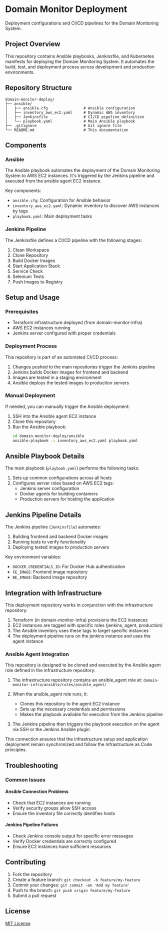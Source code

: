 # Domain Monitor Deployment

Deployment configurations and CI/CD pipelines for the Domain Monitoring System.

## Project Overview

This repository contains Ansible playbooks, Jenkinsfile, and Kubernetes manifests for deploying the Domain Monitoring System. It automates the build, test, and deployment process across development and production environments.

## Repository Structure

```
domain-monitor-deploy/
├── ansible/
│   ├── ansible.cfg                # Ansible configuration
│   ├── inventory_aws_ec2.yaml     # Dynamic AWS inventory
│   ├── Jenkinsfile                # CI/CD pipeline definition
│   └── playbook.yaml              # Main Ansible playbook
├── .gitignore                     # Git ignore file
└── README.md                      # This documentation
```

## Components

### Ansible

The Ansible playbook automates the deployment of the Domain Monitoring System to AWS EC2 instances. It's triggered by the Jenkins pipeline and executed from the ansible agent EC2 instance.

Key components:
- `ansible.cfg`: Configuration for Ansible behavior
- `inventory_aws_ec2.yaml`: Dynamic inventory to discover AWS instances by tags
- `playbook.yaml`: Main deployment tasks

### Jenkins Pipeline

The Jenkinsfile defines a CI/CD pipeline with the following stages:
1. Clean Workspace
2. Clone Repository
3. Build Docker Images
4. Start Application Stack
5. Service Check
6. Selenium Tests
7. Push Images to Registry

## Setup and Usage

### Prerequisites

- Terraform infrastructure deployed (from domain-monitor-infra)
- AWS EC2 instances running
- Jenkins server configured with proper credentials

### Deployment Process

This repository is part of an automated CI/CD process:

1. Changes pushed to the main repositories trigger the Jenkins pipeline
2. Jenkins builds Docker images for frontend and backend
3. Images are tested in a staging environment
4. Ansible deploys the tested images to production servers

### Manual Deployment

If needed, you can manually trigger the Ansible deployment:

1. SSH into the Ansible agent EC2 instance
2. Clone this repository
3. Run the Ansible playbook:
   ```bash
   cd domain-monitor-deploy/ansible
   ansible-playbook -i inventory_aws_ec2.yaml playbook.yaml
   ```

## Ansible Playbook Details

The main playbook (`playbook.yaml`) performs the following tasks:

1. Sets up common configurations across all hosts
2. Configures server roles based on AWS EC2 tags:
   - Jenkins server configuration
   - Docker agents for building containers
   - Production servers for hosting the application

## Jenkins Pipeline Details

The Jenkins pipeline (`Jenkinsfile`) automates:

1. Building frontend and backend Docker images
2. Running tests to verify functionality
3. Deploying tested images to production servers

Key environment variables:
- `DOCKER_CREDENTIALS_ID`: For Docker Hub authentication
- `FE_IMAGE`: Frontend image repository
- `BE_IMAGE`: Backend image repository

## Integration with Infrastructure

This deployment repository works in conjunction with the infrastructure repository:

1. Terraform (in domain-monitor-infra) provisions the EC2 instances
2. EC2 instances are tagged with specific roles (jenkins, agent, production)
3. The Ansible inventory uses these tags to target specific instances
4. The deployment pipeline runs on the jenkins instance and uses the agent instance

### Ansible Agent Integration

This repository is designed to be cloned and executed by the Ansible agent role defined in the infrastructure repository:

1. The infrastructure repository contains an ansible_agent role at:
   `domain-monitor-infra/ansible/roles/ansible_agent/`

2. When the ansible_agent role runs, it:
   - Clones this repository to the agent EC2 instance
   - Sets up the necessary credentials and permissions
   - Makes the playbook available for execution from the Jenkins pipeline

3. The Jenkins pipeline then triggers the playbook execution on the agent via SSH or the Jenkins Ansible plugin

This connection ensures that the infrastructure setup and application deployment remain synchronized and follow the Infrastructure as Code principles.

## Troubleshooting

### Common Issues

#### Ansible Connection Problems
- Check that EC2 instances are running
- Verify security groups allow SSH access
- Ensure the inventory file correctly identifies hosts

#### Jenkins Pipeline Failures
- Check Jenkins console output for specific error messages
- Verify Docker credentials are correctly configured
- Ensure EC2 instances have sufficient resources

## Contributing

1. Fork the repository
2. Create a feature branch: `git checkout -b feature/my-feature`
3. Commit your changes: `git commit -am 'Add my feature'`
4. Push to the branch: `git push origin feature/my-feature`
5. Submit a pull request

## License

[MIT License](LICENSE)